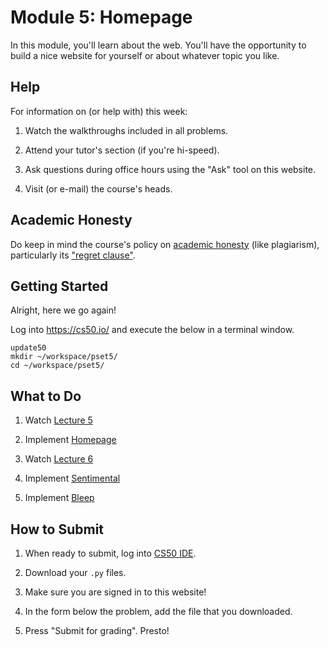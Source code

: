 # Module 5: Homepage

In this module, you'll learn about the web. You'll have the opportunity to build a nice website for yourself or about whatever topic you like.

## Help

For information on (or help with) this week:

1. Watch the walkthroughs included in all problems.

2. Attend your tutor's section (if you're hi-speed).

4. Ask questions during office hours using the "Ask" tool on this website.

5. Visit (or e-mail) the course's heads.

## Academic Honesty

Do keep in mind the course's policy on [academic honesty](/syllabus#academic_honesty) (like plagiarism), particularly its ["regret clause"](/syllabus#regret).

## Getting Started

Alright, here we go again!

Log into <https://cs50.io/> and execute the below in a terminal window.

    update50
    mkdir ~/workspace/pset5/
    cd ~/workspace/pset5/

## What to Do

1. Watch [Lecture 5](/lectures/lecture-5)

2. Implement [Homepage](/problems/homepage)

1. Watch [Lecture 6](/lectures/lecture-6)

2. Implement [Sentimental](/problems/sentimental)

2. Implement [Bleep](/problems/bleep)

## How to Submit

1. When ready to submit, log into [CS50 IDE](https://cs50.io/).

2. Download your `.py` files.

3. Make sure you are signed in to this website!

4. In the form below the problem, add the file that you downloaded.

5. Press "Submit for grading". Presto!
